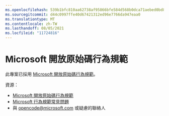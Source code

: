 ```yaml
---
ms.openlocfilehash: 539b1bfc810aa62738af95866bfe584d568b0dca71aebed0bd81db0bdaebade3
ms.sourcegitcommit: d44c0997ffe40d67421312ed96e7766da947eaa0
ms.translationtype: MT
ms.contentlocale: zh-TW
ms.lasthandoff: 08/05/2021
ms.locfileid: "11724816"
---
```

# <a name="microsoft-open-source-code-of-conduct"></a>Microsoft 開放原始碼行為規範

此專案已採用 [Microsoft 開放原始碼行為規範](https://opensource.microsoft.com/codeofconduct/)。

資源：

- [Microsoft 開放原始碼行為規範](https://opensource.microsoft.com/codeofconduct/)
- [Microsoft 行為規範常見問題](https://opensource.microsoft.com/codeofconduct/faq/)
- 與 [opencode@microsoft.com](mailto:opencode@microsoft.com) 或疑慮的聯絡人
